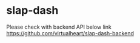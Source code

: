 # slap-dash

Please check with backend API below link<br>
https://github.com/virtualheart/slap-dash-backend
